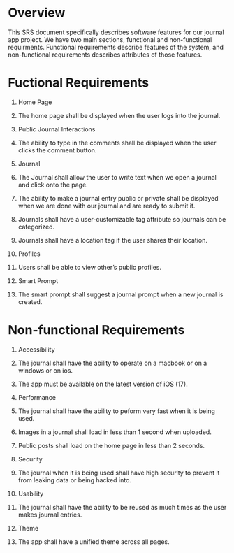 # Overview

This SRS document specifically describes software features for our journal app project.
We have two main sections, functional and non-functional requirments. Functional requirements
describe features of the system, and non-functional requirements describes attributes of those features.

# Fuctional Requirements

1. Home Page
  1. The home page shall be displayed when the user logs into the journal.

2. Public Journal Interactions
  1. The ability to type in the comments shall be displayed when the user clicks the comment button.

3. Journal
  1. The Journal shall allow the user to write text when we open a journal and click onto the page.
  2. The ability to make a journal entry public or private shall be displayed when we are done with our journal and are ready to submit it.
  3. Journals shall have a user-customizable tag attribute so journals can be categorized.
  4. Journals shall have a location tag if the user shares their location.

4. Profiles
  1. Users shall be able to view other’s public profiles.

5. Smart Prompt
  1. The smart prompt shall suggest a journal prompt when a new journal is created.

# Non-functional Requirements

1. Accessibility
  1. The journal shall have the ability to operate on a macbook or on a windows or on ios.
  2. The app must be available on the latest version of iOS (17).

2. Performance
  1. The journal shall have the ability to peform very fast when it is being used.
  2. Images in a journal shall load in less than 1 second when uploaded.
  3. Public posts shall load on the home page in less than 2 seconds.

3. Security
  1. The journal when it is being used shall have high security to prevent it from leaking data or being hacked into.

4. Usability
  1. The journal shall have the ability to be reused as much times as the user makes journal entries.

5. Theme
  1. The app shall have a unified theme across all pages.
